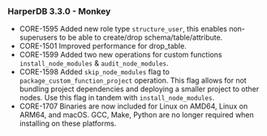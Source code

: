 ### HarperDB 3.3.0 - Monkey

- CORE-1595 Added new role type `structure_user`, this enables non-superusers to be able to create/drop schema/table/attribute.
- CORE-1501 Improved performance for drop_table.
- CORE-1599 Added two new operations for custom functions `install_node_modules` & `audit_node_modules`.
- CORE-1598 Added `skip_node_modules` flag to `package_custom_function_project` operation. This flag allows for not bundling project dependencies and deploying a smaller project to other nodes. Use this flag in tandem with `install_node_modules`.
- CORE-1707 Binaries are now included for Linux on AMD64, Linux on ARM64, and macOS. GCC, Make, Python are no longer required when installing on these platforms.
